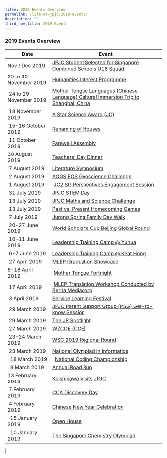 ```yaml
---
title: 2019 Events Overview
permalink: /life-at-jpjc/2019-events/
description: ""
third_nav_title: 2019 Events
---
```

### 2019 Events Overview

| Date | Event|
|---|---|
| Nov / Dec 2019 | [JPJC Student Selected for Singapore Combined Schools U18 Squad](https://www.jpjc.moe.edu.sg/life-at-jpjc/2019-events/jpjc-student-u18-squad/) |
| 25 to 30 November 2019 | [Humanities Interest Programme](https://www.jpjc.moe.edu.sg/life-at-jpjc/2019-events/humanities-interest-programme/) |
|  24 to 29 November 2019 | [Mother Tongue Languages (Chinese Language) Cultural Immersion Trip to Shanghai, China](https://www.jpjc.moe.edu.sg/life-at-jpjc/2019-events/mtl-chinese/) |
|  18 November 2019 | [A Star Science Award (JC)](https://www.jpjc.moe.edu.sg/life-at-jpjc/2019-events/science-award/) |
|  15-16 October 2019 |[Renaming of Houses](https://www.jpjc.moe.edu.sg/life-at-jpjc/2019-events/renaming-of-houses/) |
|  11 October 2019 |[Farewell Assembly](https://www.jpjc.moe.edu.sg/life-at-jpjc/2019-events/farewell-assembly/) |
| 30 August 2019  |[Teachers' Day Dinner](https://www.jpjc.moe.edu.sg/life-at-jpjc/2019-events/teachers-day-dinner/) |
|  7 August 2019 | [Literature Symposium](https://www.jpjc.moe.edu.sg/life-at-jpjc/2019-events/literature-symposium/) |
|  2 August 2019 | [AOGS EOS Geoscience Challenge](https://www.jpjc.moe.edu.sg/life-at-jpjc/2019-events/aogs-eos-geoscience-challenge/)|
|  1 August 2019 |  [JC2 SG Perspectives Engagement Session](https://www.jpjc.moe.edu.sg/life-at-jpjc/2019-events/jc2-sg-engagement-session/) |
|  31 July 2019 | [JPJC STEM Day](https://www.jpjc.moe.edu.sg/life-at-jpjc/2019-events/jpjc-stem-day/) |
|  13 July 2019 |[JPJC Maths and Science Challenge](https://www.jpjc.moe.edu.sg/life-at-jpjc/2019-events/jpjc-math-and-science-challenge/) |
|  13 July 2019 | [Past vs. Present Homecoming Games](https://staging.d1kt1aspitrtfv.amplifyapp.com/life-at-jpjc/2019-events/past-vs-present-homecoming-games/) |
|  7 July 2019 | [Jurong Spring Family Day Walk](https://staging.d1kt1aspitrtfv.amplifyapp.com/life-at-jpjc/2019-events/jurong-spring-family-day-walk/) |
|  20-27 June 2019 | [World Scholar’s Cup Beijing Global Round](https://staging.d1kt1aspitrtfv.amplifyapp.com/life-at-jpjc/2019-events/the-jp-spotlight/world-scholar-cup-beijing-global-round/) |
|  10-11 June 2019 | [Leadership Training Camp @ Yuhua](https://staging.d1kt1aspitrtfv.amplifyapp.com/life-at-jpjc/2019-events/leadership-training-camp-yuhua/)  |
|  6-7 June 2019 | [Leadership Training Camp @ Keat Hong](https://staging.d1kt1aspitrtfv.amplifyapp.com/life-at-jpjc/2019-events/leadership-training-at-keat-hong/)  |
|  27 April 2019 | [MLEP Graduation Showcase](https://staging.d1kt1aspitrtfv.amplifyapp.com/life-at-jpjc/2019-events/mlep-graduation-showcase/) |
| 8-18 April 2019  |  [Mother Tongue Fortnight](https://staging.d1kt1aspitrtfv.amplifyapp.com/life-at-jpjc/2019-events/mtl-fortnight/) |
|  17 April 2019 |  [MLEP Translation Workshop Conducted by Berita Mediacorp](https://staging.d1kt1aspitrtfv.amplifyapp.com/life-at-jpjc/2019-events/mlep-translation-workshop/) |
|  3 April 2019 | [Service Learning Festival](https://staging.d1kt1aspitrtfv.amplifyapp.com/life-at-jpjc/2019-events/service-learning-festival/)  |
|  29 March 2019 | [JPJC Parent Support Group (PSG) Get-to-know Session](https://staging.d1kt1aspitrtfv.amplifyapp.com/life-at-jpjc/2019-events/jpjc-psg-get-to-know-session/)  |
|  29 March 2019 | [The JP Spotlight](https://staging.d1kt1aspitrtfv.amplifyapp.com/life-at-jpjc/2019-events/the-jp-spotlight/)  |
|  27 March 2019 | [WZCOE (CCE)](https://staging.d1kt1aspitrtfv.amplifyapp.com/life-at-jpjc/2019-events/wzcoe-cce/) |
|  23-24 March 2019 | [WSC 2019 Regional Round](https://staging.d1kt1aspitrtfv.amplifyapp.com/life-at-jpjc/2019-events/wsc-regional-round/) |
|  23 March 2019 | [National Olympiad in Informatics](https://staging.d1kt1aspitrtfv.amplifyapp.com/life-at-jpjc/2019-events/national-olympiad-in-informatics/) |
|   18 March 2019 |   [National Coding Championship](https://staging.d1kt1aspitrtfv.amplifyapp.com/life-at-jpjc/2019-events/national-coding-championship/) |
|   8 March 2019 | [Annual Road Run](https://staging.d1kt1aspitrtfv.amplifyapp.com/life-at-jpjc/2019-events/annual-road-run/) |
| 13 February 2019  | [Koishikawa Visits JPJC](https://staging.d1kt1aspitrtfv.amplifyapp.com/life-at-jpjc/2019-events/koishikawa-visits-jpjc/) |
|  7 February 2019 | [CCA Discovery Day](https://staging.d1kt1aspitrtfv.amplifyapp.com/life-at-jpjc/2019-events/cca-discovery-day/) |
|  4 February 2019 | [Chinese New Year Celebration](https://staging.d1kt1aspitrtfv.amplifyapp.com/life-at-jpjc/2019-events/cny-celebration/) |
|   15 January 2019 | [Open House](https://staging.d1kt1aspitrtfv.amplifyapp.com/life-at-jpjc/2019-events/open-house/) |
|   10 January 2019 | [The Singapore Chemistry Olympiad](https://staging.d1kt1aspitrtfv.amplifyapp.com/life-at-jpjc/2019-events/singapore-chemistry-olympiad/)  |
|